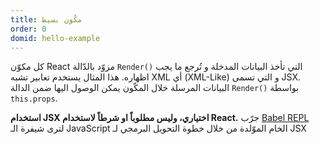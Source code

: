 ```yaml
---
title: مكّون بسيط
order: 0
domid: hello-example
---
```

كل مكوّن React مزوّد بالدّالة `Render()` التي تأخذ البيانات المدخلة و تُرجع ما يجب اظهاره.
هذا المثال يستخدم تعابير تشبه XML أي (XML-Like) و التي تسمى JSX.
البيانات المرسلة خلال المكّون يمكن الوصول اليها ضمن الدالة `Render()` بواسطة `this.props`.

**استخدام JSX اختياري، وليس مطلوباً او شرطاً لاستخدام React.** جرّب [Babel REPL](babel://es5-syntax-example)
 لترى شيفرة الـ JavaScript الخام الموّلدة من خلال خطوة التحويل البرمجي لـ JSX

